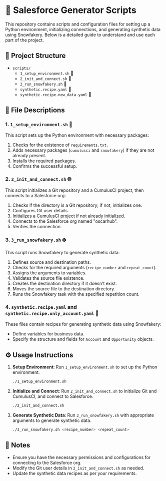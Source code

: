 # 📘 Salesforce Generator Scripts

This repository contains scripts and configuration files for setting up a Python environment, initializing connections, and generating synthetic data using Snowfakery. Below is a detailed guide to understand and use each part of the project.

## 📂 Project Structure

- `scripts/`
  - `1_setup_environment.sh` 📄
  - `2_init_and_connect.sh` 📄
  - `3_run_snowfakery.sh` 📄
  - `synthetic.recipe.yaml` 📄
  - `synthetic.recipe.new_data.yaml` 📄

## 📜 File Descriptions

### 1. `1_setup_environment.sh` 🚀

This script sets up the Python environment with necessary packages:
1. Checks for the existence of `requirements.txt`.
2. Adds necessary packages (`cumulusci` and `snowfakery`) if they are not already present.
3. Installs the required packages.
4. Confirms the successful setup.

### 2. `2_init_and_connect.sh` 🌐

This script initializes a Git repository and a CumulusCI project, then connects to a Salesforce org:
1. Checks if the directory is a Git repository; if not, initializes one.
2. Configures Git user details.
3. Initializes a CumulusCI project if not already initialized.
4. Connects to the Salesforce org named "oscarhub".
5. Verifies the connection.

### 3. `3_run_snowfakery.sh` ❄️

This script runs Snowfakery to generate synthetic data:
1. Defines source and destination paths.
2. Checks for the required arguments (`recipe_number` and `repeat_count`).
3. Assigns the arguments to variables.
4. Validates the source file existence.
5. Creates the destination directory if it doesn't exist.
6. Moves the source file to the destination directory.
7. Runs the Snowfakery task with the specified repetition count.

### 4. `synthetic.recipe.yaml` and `synthetic.recipe.only_account.yaml` 📑

These files contain recipes for generating synthetic data using Snowfakery:
- Define variables for business data.
- Specify the structure and fields for `Account` and `Opportunity` objects.

## ⚙️ Usage Instructions

1. **Setup Environment**:
   Run `1_setup_environment.sh` to set up the Python environment.
   ```bash
   ./1_setup_environment.sh
   ```

2. **Initialize and Connect**:
   Run `2_init_and_connect.sh` to initialize Git and CumulusCI, and connect to Salesforce.
   ```bash
   ./2_init_and_connect.sh
   ```

3. **Generate Synthetic Data**:
   Run `3_run_snowfakery.sh` with appropriate arguments to generate synthetic data.
   ```bash
   ./3_run_snowfakery.sh <recipe_number> <repeat_count>
   ```

## 📝 Notes

- Ensure you have the necessary permissions and configurations for connecting to the Salesforce org.
- Modify the Git user details in `2_init_and_connect.sh` as needed.
- Update the synthetic data recipes as per your requirements.
